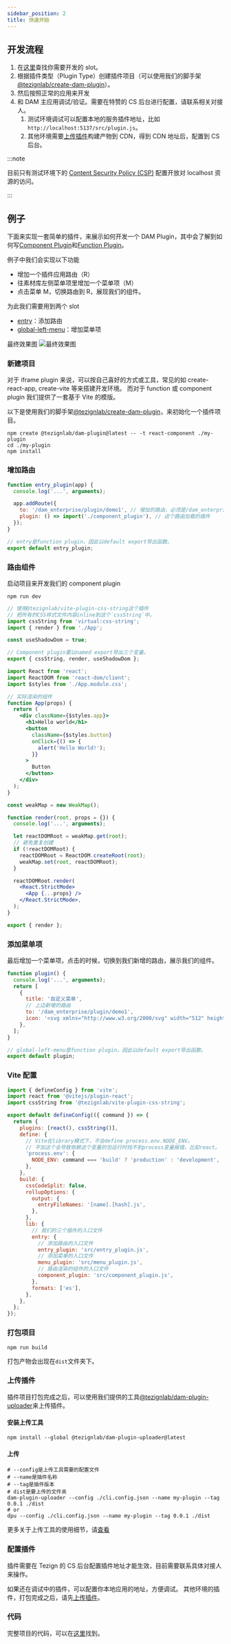 ```yaml
---
sidebar_position: 2
title: 快速开始
---
```


## 开发流程

1. 在[这里](../slots)查找你需要开发的 slot。
2. 根据插件类型（Plugin Type）创建插件项目（可以使用我们的脚手架 [@tezignlab/create-dam-plugin](https://www.npmjs.com/package/@tezignlab/create-dam-plugin)）。
3. 然后按照正常的应用来开发
4. 和 DAM 主应用调试/验证。需要在特赞的 CS 后台进行配置，请联系相关对接人。
   1. 测试环境调试可以配置本地的服务插件地址，比如 `http://localhost:5137/src/plugin.js`。
   2. 其他环境需要[上传插件](#上传插件)构建产物到 CDN，得到 CDN 地址后，配置到 CS 后台。

:::note

目前只有测试环境下的 [Content Security Policy (CSP)](https://developer.mozilla.org/en-US/docs/Web/HTTP/CSP) 配置开放对 localhost 资源的访问。

:::

## 例子

下面来实现一套简单的插件，来展示如何开发一个 DAM Plugin，其中会了解到如何写[Component Plugin](../plugin-types/component-plugin)和[Function Plugin](../plugin-types/function-plugin)。

例子中我们会实现以下功能

- 增加一个插件应用路由（R）
- 往素材库左侧菜单项里增加一个菜单项（M）
- 点击菜单 M，切换路由到 R，展现我们的组件。

为此我们需要用到两个 slot

- [entry](../slots/entry)：添加路由
- [global-left-menu](../slots/global-left-menu)：增加菜单项

最终效果图
![最终效果图](./assets/demo.png)

### 新建项目

对于 iframe plugin 来说，可以按自己喜好的方式或工具，常见的如 create-react-app, create-vite 等来搭建开发环境。
而对于 function 或 component plugin 我们提供了一套基于 Vite 的模版。

以下是使用我们的脚手架[@tezignlab/create-dam-plugin](https://www.npmjs.com/package/@tezignlab/create-dam-plugin)，来初始化一个插件项目。

```shell
npm create @tezignlab/dam-plugin@latest -- -t react-component ./my-plugin
cd ./my-plugin
npm install
```

### 增加路由

```js title="src/entry_plugin.js"
function entry_plugin(app) {
  console.log('...', arguments);

  app.addRoute({
    to: '/dam_enterprise/plugin/demo1', // 增加的路由，必须是/dam_enterprise/plugin/为前缀
    plugin: () => import('./component_plugin'), // 这个路由加载的插件
  });
}

// entry是function plugin，因此以default export导出函数。
export default entry_plugin;
```

### 路由组件

启动项目来开发我们的 component plugin

```shell
npm run dev
```

```js title="src/component_plugin.js"
// 使用@tezignlab/vite-plugin-css-string这个插件
// 把所有的CSS样式文件内容inline到这个`cssString`中。
import cssString from 'virtual:css-string';
import { render } from './App';

const useShadowDom = true;

// Component plugin要以named export导出三个变量。
export { cssString, render, useShadowDom };
```

```jsx title="src/App.jsx"
import React from 'react';
import ReactDOM from 'react-dom/client';
import $styles from './App.module.css';

// 实际渲染的组件
function App(props) {
  return (
    <div className={$styles.app}>
      <h1>Hello world</h1>
      <button
        className={$styles.button}
        onClick={() => {
          alert('Hello World!');
        }}
      >
        Button
      </button>
    </div>
  );
}

const weakMap = new WeakMap();

function render(root, props = {}) {
  console.log('...', arguments);

  let reactDOMRoot = weakMap.get(root);
  // 避免重复创建
  if (!reactDOMRoot) {
    reactDOMRoot = ReactDOM.createRoot(root);
    weakMap.set(root, reactDOMRoot);
  }

  reactDOMRoot.render(
    <React.StrictMode>
      <App {...props} />
    </React.StrictMode>,
  );
}

export { render };
```

### 添加菜单项

最后增加一个菜单项，点击的时候，切换到我们新增的路由，展示我们的组件。

```js title="src/menu_plugin.js"
function plugin() {
  console.log('...', arguments);
  return [
    {
      title: '自定义菜单',
      // 上边新增的路由
      to: '/dam_enterprise/plugin/demo1',
      icon: '<svg xmlns="http://www.w3.org/2000/svg" width="512" height="512" viewBox="0 0 512 512"><path fill="currentColor" d="m494.07 281.6l-25.18-78.08a11 11 0 0 0-.61-2.1l-50.5-156.94a20.08 20.08 0 0 0-19.17-13.82a19.77 19.77 0 0 0-18.95 13.94l-48.14 149.55h-152L131.34 44.59a19.76 19.76 0 0 0-18.86-13.94h-.11a20.15 20.15 0 0 0-19.12 14L42.7 201.73c0 .14-.11.26-.16.4l-25.63 79.48a29.15 29.15 0 0 0 10.44 32.46l221.44 162.41a11.25 11.25 0 0 0 13.38-.07l221.48-162.34a29.13 29.13 0 0 0 10.42-32.47m-331-64.51l61.73 191.76L76.63 217.09m209.64 191.8l59.19-183.84l2.55-8h86.52L300.47 390.44M398.8 59.31l43.37 134.83h-86.82M324.16 217l-43 133.58l-25.66 79.56L186.94 217M112.27 59.31l43.46 134.83H69M40.68 295.58a6.19 6.19 0 0 1-2.21-6.9l19-59l139.61 180.59m273.26-114.69L313.92 410.22l.52-.69L453.5 229.64l19 59a6.2 6.2 0 0 1-2.19 6.92"/></svg>',
    },
  ];
}

// global-left-menu是function plugin，因此以default export导出函数。
export default plugin;
```

### Vite 配置

```js
import { defineConfig } from 'vite';
import react from '@vitejs/plugin-react';
import cssString from '@tezignlab/vite-plugin-css-string';

export default defineConfig(({ command }) => {
  return {
    plugins: [react(), cssString()],
    define: {
      // Vite在library模式下，不会define process.env.NODE_ENV。
      // 不加这个会导致依赖这个变量的包运行时找不到process变量报错，比如react。
      'process.env': {
        NODE_ENV: command === 'build' ? 'production' : 'development',
      },
    },
    build: {
      cssCodeSplit: false,
      rollupOptions: {
        output: {
          entryFileNames: '[name].[hash].js',
        },
      },
      lib: {
        // 我们的三个插件的入口文件
        entry: {
          // 添加路由的入口文件
          entry_plugin: 'src/entry_plugin.js',
          // 添加菜单的入口文件
          menu_plugin: 'src/menu_plugin.js',
          // 路由渲染的组件的入口文件
          component_plugin: 'src/component_plugin.js',
        },
        formats: ['es'],
      },
    },
  };
});
```

### 打包项目

```shell
npm run build
```

打包产物会出现在`dist`文件夹下。

### 上传插件

插件项目打包完成之后，可以使用我们提供的工具[@tezignlab/dam-plugin-uploader](https://www.npmjs.com/package/@tezignlab/dam-plugin-uploader)来上传插件。

#### 安装上传工具

```shell
npm install --global @tezignlab/dam-plugin-uploader@latest
```

#### 上传

```shell
# --config是上传工具需要的配置文件
# --name是插件名称
# --tag是插件版本
# dist是要上传的文件夹
dam-plugin-uploader --config ./cli.config.json --name my-plugin --tag 0.0.1 ./dist
# or
dpu --config ./cli.config.json --name my-plugin --tag 0.0.1 ./dist
```

更多关于上传工具的使用细节，请[查看](https://www.npmjs.com/package/@tezignlab/dam-plugin-uploader)

### 配置插件

插件需要在 Tezign 的 CS 后台配置插件地址才能生效，目前需要联系具体对接人来操作。

如果还在调试中的插件，可以配置你本地应用的地址，方便调试。
其他环境的插件，打包完成之后，请先[上传插件](#上传插件)。

### 代码

完整项目的代码，可以在[这里](https://github.com/tezignlab/open-docs/tree/main/examples/dam-plugin-basic)找到。
